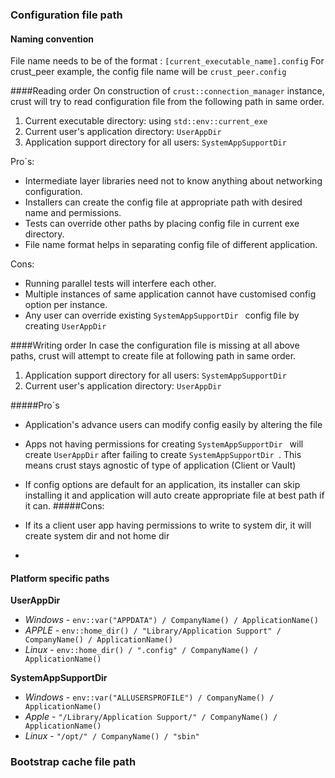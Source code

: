 ### Configuration file path
#### Naming convention
File name needs to be of the format : `[current_executable_name].config`
For crust_peer example, the config file name will be `crust_peer.config`


####Reading order
On construction of `crust::connection_manager` instance, crust will try to read configuration file from the following path in same order.

1. Current executable directory: using `std::env::current_exe`
2. Current user's application directory:  `UserAppDir`
3. Application support directory for all users: `SystemAppSupportDir `


Pro`s:
- Intermediate layer libraries need not to know anything about networking configuration.
- Installers can create the config file at appropriate path with desired name and permissions.
- Tests can override other paths by placing config file in current exe directory.
- File name format helps in separating config file of different application.

Cons:
- Running parallel tests will interfere each other.
- Multiple instances of same application cannot have customised config option per instance.
- Any user can override existing `SystemAppSupportDir ` config file by creating `UserAppDir`
 
####Writing order
In case the configuration file is missing at all above paths, crust will attempt to create file at following path in same order.

1. Application support directory for all users: `SystemAppSupportDir `
2. Current user's application directory:  `UserAppDir`

#####Pro`s
- Application's advance users can modify config easily by altering the file
- Apps not having permissions for creating `SystemAppSupportDir ` will create `UserAppDir` after failing to create `SystemAppSupportDir `. This means crust stays agnostic of type of application (Client or Vault)
- If config options are default for an application, its installer can skip installing it and application will auto create appropriate file at best path if it can.
#####Cons:

 - If its a client user app having permissions to write to system dir, it will create system dir and not home dir
 -

#### Platform specific paths
**UserAppDir**
 - *Windows* - `env::var("APPDATA") / CompanyName() / ApplicationName()`
 - *APPLE* - `env::home_dir() / "Library/Application Support" / CompanyName() / ApplicationName()`
 - *Linux* -  `env::home_dir() / ".config" / CompanyName() / ApplicationName()`

**SystemAppSupportDir**
 - *Windows* - `env::var("ALLUSERSPROFILE") / CompanyName() / ApplicationName()`
 - *Apple* - `"/Library/Application Support/" / CompanyName() / ApplicationName()`
 - *Linux* - `"/opt/" / CompanyName() / "sbin"`

### Bootstrap cache file path


